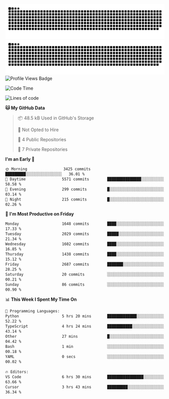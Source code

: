 <img src="https://github.com/nielsbaggerman/nielsbaggerman/blob/output/github-contribution-grid-snake.svg#gh-light-mode-only" alt="GitHub Snake Light">
<img src="https://github.com/nielsbaggerman/nielsbaggerman/blob/output/github-contribution-grid-snake-dark.svg#gh-dark-mode-only" alt="GitHub Snake Dark">
<img src="https://komarev.com/ghpvc/?username=nielsbaggerman&amp;label=Profile+Views" alt="Profile Views Badge" />

<!--START_SECTION:waka-->
![Code Time](http://img.shields.io/badge/Code%20Time-2%2C345%20hrs%2022%20mins-blue)

![Lines of code](https://img.shields.io/badge/From%20Hello%20World%20I%27ve%20Written-11.0%20million%20lines%20of%20code-blue)

**🐱 My GitHub Data** 

> 📦 48.5 kB Used in GitHub's Storage 
 > 
> 🚫 Not Opted to Hire
 > 
> 📜 4 Public Repositories 
 > 
> 🔑 7 Private Repositories 
 > 
**I'm an Early 🐤** 

```text
🌞 Morning                3425 commits        █████████░░░░░░░░░░░░░░░░   36.01 % 
🌆 Daytime                5571 commits        ███████████████░░░░░░░░░░   58.58 % 
🌃 Evening                299 commits         █░░░░░░░░░░░░░░░░░░░░░░░░   03.14 % 
🌙 Night                  215 commits         █░░░░░░░░░░░░░░░░░░░░░░░░   02.26 % 
```
📅 **I'm Most Productive on Friday** 

```text
Monday                   1648 commits        ████░░░░░░░░░░░░░░░░░░░░░   17.33 % 
Tuesday                  2029 commits        █████░░░░░░░░░░░░░░░░░░░░   21.34 % 
Wednesday                1602 commits        ████░░░░░░░░░░░░░░░░░░░░░   16.85 % 
Thursday                 1438 commits        ████░░░░░░░░░░░░░░░░░░░░░   15.12 % 
Friday                   2687 commits        ███████░░░░░░░░░░░░░░░░░░   28.25 % 
Saturday                 20 commits          ░░░░░░░░░░░░░░░░░░░░░░░░░   00.21 % 
Sunday                   86 commits          ░░░░░░░░░░░░░░░░░░░░░░░░░   00.90 % 
```


📊 **This Week I Spent My Time On** 

```text
💬 Programming Languages: 
Python                   5 hrs 20 mins       █████████████░░░░░░░░░░░░   52.22 % 
TypeScript               4 hrs 24 mins       ███████████░░░░░░░░░░░░░░   43.14 % 
Other                    27 mins             █░░░░░░░░░░░░░░░░░░░░░░░░   04.42 % 
Bash                     1 min               ░░░░░░░░░░░░░░░░░░░░░░░░░   00.18 % 
YAML                     0 secs              ░░░░░░░░░░░░░░░░░░░░░░░░░   00.02 % 

🔥 Editors: 
VS Code                  6 hrs 30 mins       ████████████████░░░░░░░░░   63.66 % 
Cursor                   3 hrs 43 mins       █████████░░░░░░░░░░░░░░░░   36.34 % 
```


<!--END_SECTION:waka-->
